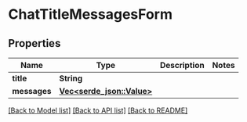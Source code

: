 # ChatTitleMessagesForm

## Properties

Name | Type | Description | Notes
------------ | ------------- | ------------- | -------------
**title** | **String** |  | 
**messages** | [**Vec<serde_json::Value>**](serde_json::Value.md) |  | 

[[Back to Model list]](../README.md#documentation-for-models) [[Back to API list]](../README.md#documentation-for-api-endpoints) [[Back to README]](../README.md)


